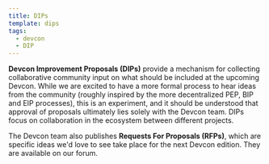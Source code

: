 ```yaml
---
title: DIPs
template: dips
tags:
  - devcon
  - DIP
---
```


<span class="h2 highlighted"><b>Devcon Improvement Proposals (DIPs)</b> provide a mechanism for collecting collaborative community input on what should be included at the upcoming Devcon. While we are excited to have a more formal process to hear ideas from the community (roughly inspired by the more decentralized PEP, BIP and EIP processes), this is an experiment, and it should be understood that approval of proposals ultimately lies solely with the Devcon team. DIPs focus on collaboration in the ecosystem between different projects.</span>

The Devcon team also publishes <b>Requests For Proposals (RFPs)</b>, which are specific ideas we'd love to see take place for the next Devcon edition. They are available on our forum.
